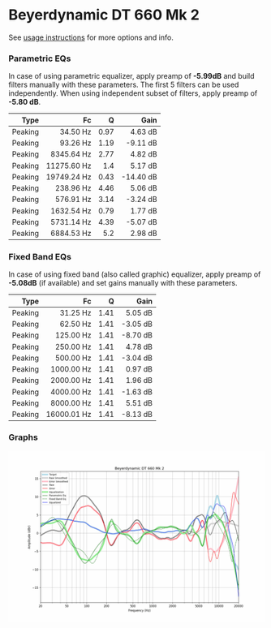 # Beyerdynamic DT 660 Mk 2
See [usage instructions](https://github.com/jaakkopasanen/AutoEq#usage) for more options and info.

### Parametric EQs
In case of using parametric equalizer, apply preamp of **-5.99dB** and build filters manually
with these parameters. The first 5 filters can be used independently.
When using independent subset of filters, apply preamp of **-5.80 dB**.

| Type    | Fc          |    Q | Gain      |
|--------:|------------:|-----:|----------:|
| Peaking | 34.50 Hz    | 0.97 | 4.63 dB   |
| Peaking | 93.26 Hz    | 1.19 | -9.11 dB  |
| Peaking | 8345.64 Hz  | 2.77 | 4.82 dB   |
| Peaking | 11275.60 Hz | 1.4  | 5.17 dB   |
| Peaking | 19749.24 Hz | 0.43 | -14.40 dB |
| Peaking | 238.96 Hz   | 4.46 | 5.06 dB   |
| Peaking | 576.91 Hz   | 3.14 | -3.24 dB  |
| Peaking | 1632.54 Hz  | 0.79 | 1.77 dB   |
| Peaking | 5731.14 Hz  | 4.39 | -5.07 dB  |
| Peaking | 6884.53 Hz  | 5.2  | 2.98 dB   |

### Fixed Band EQs
In case of using fixed band (also called graphic) equalizer, apply preamp of **-5.08dB**
(if available) and set gains manually with these parameters.

| Type    | Fc          |    Q | Gain     |
|--------:|------------:|-----:|---------:|
| Peaking | 31.25 Hz    | 1.41 | 5.05 dB  |
| Peaking | 62.50 Hz    | 1.41 | -3.05 dB |
| Peaking | 125.00 Hz   | 1.41 | -8.70 dB |
| Peaking | 250.00 Hz   | 1.41 | 4.78 dB  |
| Peaking | 500.00 Hz   | 1.41 | -3.04 dB |
| Peaking | 1000.00 Hz  | 1.41 | 0.97 dB  |
| Peaking | 2000.00 Hz  | 1.41 | 1.96 dB  |
| Peaking | 4000.00 Hz  | 1.41 | -1.63 dB |
| Peaking | 8000.00 Hz  | 1.41 | 5.51 dB  |
| Peaking | 16000.01 Hz | 1.41 | -8.13 dB |

### Graphs
![](./Beyerdynamic%20DT%20660%20Mk%202.png)
